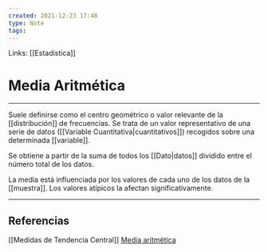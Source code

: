 ```yaml
---
created: 2021-12-23 17:48
type: Note
tags:
---
```


Links: [[Estadística]]

# Media Aritmética
---

Suele definirse como el centro geométrico o valor relevante de la [[distribución]] de frecuencias. Se trata de un valor representativo de una serie de datos ([[Variable Cuantitativa|cuantitativos]]) recogidos sobre una determinada [[variable]].

Se obtiene a partir de la suma de todos los [[Dato|datos]] dividido entre el número total de los datos.

La media está influenciada por los valores de cada uno de los datos de la [[muestra]]. Los valores atípicos la afectan significativamente.

---

## Referencias
[[Medidas de Tendencia Central]]
[Media aritmética](https://es.wikipedia.org/wiki/Media_aritmética)